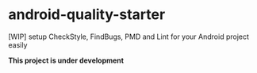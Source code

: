 # android-quality-starter
[WIP] setup CheckStyle, FindBugs, PMD and Lint for your Android project easily

**This project is under development**
